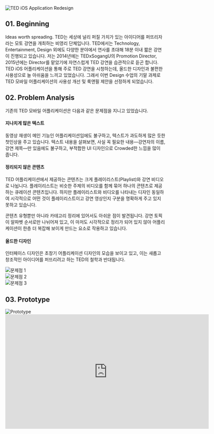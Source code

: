 <img src='http://www.rohjs.com/portfolio/assets/ted_redesign/contents/main-mockup.jpg' alt='TED iOS Application Redesign' class='header-img'/>

## 01. Beginning
Ideas worth spreading. TED는 세상에 널리 퍼질 가치가 있는 아이디어를 퍼뜨리자라는 모토 강연을 개최하는 비영리 단체입니다. TED에서는 Technology, Entertainment, Design 외에도 다양한 분야에서 연사를 초대해 18분 이내 짧은 강연이 진행되고 있습니다. 저는 2014년에는 TEDxSogangU의 Promotion Director, 2015년에는 Director를 맡았기에 자연스럽게 TED 강연을 습관적으로 듣곤 합니다. TED iOS 어플리케이션을 통해 주로 TED 강연을 시청하는데, 올드한 디자인과 불편한 사용성으로 늘 아쉬움을 느끼고 있었습니다. 그래서 이번 Design 수업의 기말 과제로 TED 모바일 어플리케이션의 사용성 개선 및 룩앤필 제안을 선정하게 되었습니다.

## 02. Problem Analysis
기존의 TED 모바일 어플리케이션은 다음과 같은 문제점을 지니고 있었습니다.

#### 지나치게 많은 텍스트
동영상 재생이 메인 기능인 어플리케이션임에도 불구하고, 텍스트가 과도하게 많은 듯한 첫인상을 주고 있습니다. 텍스트 내용을 살펴보면, 사실 꼭 필요한 내용—강연자의 이름, 강연 제목—만 있음에도 불구하고, 부적합한 UI 디자인으로 Crowded한 느낌을 많이 줍니다.

#### 정리되지 않은 콘텐츠
TED 어플리케이션에서 제공하는 콘텐츠는 크게 플레이리스트(Playlist)와 강연 비디오로 나뉩니다. 플레이리스트는 비슷한 주제의 비디오를 함께 묶어 하나의 콘텐츠로 제공하는 큐레이션 콘텐츠입니다. 하지만 플레이리스트와 비디오를 나타내는 디자인 동일하여 시각적으로 어떤 것이 플레이리스트이고 강연 영상인지 구분을 명확하게 주고 있지 못하고 있습니다.

콘텐츠 유형뿐만 아니라 카테고리 정리에 있어서도 아쉬운 점이 발견됩니다. 강연 토픽이 알파벳 순서로만 나뉘어져 있고, 이 마저도 시각적으로 정리가 되어 있지 않아 어플리케이션이 한층 더 복잡해 보이게 만드는 요소로 작용하고 있습니다.

#### 올드한 디자인
인터페이스 디자인은 초창기 어플리케이션 디자인의 모습을 보이고 있고, 이는 새롭고 창조적인 아이디어를 퍼뜨리려고 하는 TED의 철학과 반대됩니다.

<div class='img-container'>
	<img src='http://www.rohjs.com/portfolio/assets/ted_redesign/contents/prob-1.jpg' alt='문제점 1'>
</div>
<div class='img-container'>
	<img src='http://www.rohjs.com/portfolio/assets/ted_redesign/contents/prob-2.jpg' alt='문제점 2'>
</div>
<div class='img-container'>
	<img src='http://www.rohjs.com/portfolio/assets/ted_redesign/contents/prob-3.jpg' alt='문제점 3'>
</div>

## 03. Prototype
<div class='img-container'>
	<img src='http://www.rohjs.com/portfolio/assets/ted_redesign/contents/sub-mockup.jpg' alt='Prototype'>
</div>
<div class='video-wrapper'>
	<iframe
		src='https://player.vimeo.com/video/195231863'
		class='video'
		width='640'
		height='360'
		frameborder='0'
		allowfullscreen>
	</iframe>
</div>